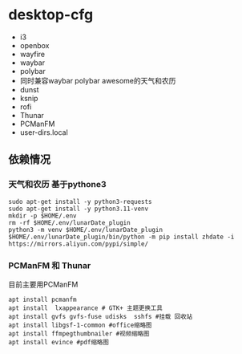 # desktop-cfg



- i3
- openbox
- wayfire
- waybar
- polybar
- 同时兼容waybar polybar awesome的天气和农历
- dunst
- ksnip
- rofi
- Thunar
- PCManFM
- user-dirs.local


## 依赖情况

### 天气和农历 基于pythone3
```
sudo apt-get install -y python3-requests
sudo apt-get install -y python3.11-venv
mkdir -p $HOME/.env
rm -rf $HOME/.env/lunarDate_plugin
python3 -m venv $HOME/.env/lunarDate_plugin
$HOME/.env/lunarDate_plugin/bin/python -m pip install zhdate -i https://mirrors.aliyun.com/pypi/simple/
```
### PCManFM 和 Thunar
目前主要用PCManFM 
```
apt install pcmanfm 
apt install  lxappearance # GTK+ 主题更换工具
apt install gvfs gvfs-fuse udisks  sshfs #挂载 回收站
apt install libgsf-1-common #office缩略图
apt install ffmpegthumbnailer #视频缩略图
apt install evince #pdf缩略图

```